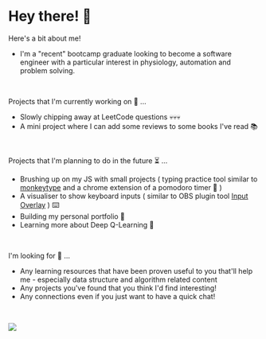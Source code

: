 # Hey there! 🫡

Here's a bit about me!
* I'm a "recent" bootcamp graduate looking to become a software engineer with a particular interest in physiology, automation and problem solving.
<br>

Projects that I'm currently working on 🧱 ...
* Slowly chipping away at LeetCode questions 💀💀💀
* A mini project where I can add some reviews to some books I've read 📚

<br>

Projects that I'm planning to do in the future ⏳ ... 
* Brushing up on my JS with small projects ( typing practice tool similar to [monkeytype](https://monkeytype.com/) and a chrome extension of a pomodoro timer 🍅 )
* A visualiser to show keyboard inputs ( similar to OBS plugin tool [Input Overlay](https://obsproject.com/forum/resources/input-overlay.552/) ) ⌨️ 
* Building my personal portfolio 🙋
* Learning more about Deep Q-Learning 🧠
<br>

I'm looking for 👀 ...
* Any learning resources that have been proven useful to you that'll help me - especially data structure and algorithm related content
* Any projects you've found that you think I'd find interesting!
* Any connections even if you just want to have a quick chat! 
<br>

[<img src="https://img.shields.io/badge/LinkedIn-0077B5?style=for-the-badge&logo=linkedin&logoColor=white"/>](https://www.linkedin.com/in/viet-cuong-le/)
